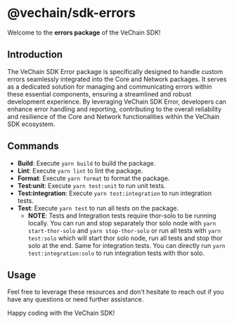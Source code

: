 # @vechain/sdk-errors

Welcome to the **errors package** of the VeChain SDK!

## Introduction

The VeChain SDK Error package is specifically designed to handle custom errors seamlessly integrated into the Core and Network packages. It serves as a dedicated solution for managing and communicating errors within these essential components, ensuring a streamlined and robust development experience. By leveraging VeChain SDK Error, developers can enhance error handling and reporting, contributing to the overall reliability and resilience of the Core and Network functionalities within the VeChain SDK ecosystem.

## Commands

- **Build**: Execute `yarn build` to build the package.
- **Lint**: Execute `yarn lint` to lint the package.
- **Format**: Execute `yarn format` to format the package.
- **Test:unit**: Execute `yarn test:unit` to run unit tests.
- **Test:integration**: Execute `yarn test:integration` to run integration tests.
- **Test**: Execute `yarn test` to run all tests on the package.
   - **NOTE**: Tests and Integration tests require thor-solo to be running locally. You can run and stop separately thor solo node with `yarn start-thor-solo` and `yarn stop-thor-solo` or run all tests with `yarn test:solo` which will start thor solo node, run all tests and stop thor solo at the end. Same for integration tests. You can directly run `yarn test:integration:solo` to run integration tests with thor solo.

## Usage

Feel free to leverage these resources and don't hesitate to reach out if you have any questions or need further assistance.

Happy coding with the VeChain SDK!
